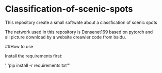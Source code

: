# Classification-of-scenic-spots

This repository create a small softwate about a classfication of scenic spots

The network used in this repository is Densenet169 based on pytorch and all picture download by a website creawler code from baidu.

##How to use

Install the requirements first:

'''pip install -r requirements.txt'''
